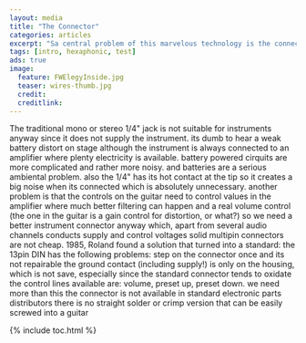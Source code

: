 ```yaml
---
layout: media
title: "The Connector"
categories: articles
excerpt: "Sa central problem of this marvelous technology is the connection between instrument and amplifier"
tags: [intro, hexaphonic, test]
ads: true
image:
  feature: FWElegyInside.jpg
  teaser: wires-thumb.jpg
  credit: 
  creditlink: 
---
```


The traditional mono or stereo 1/4" jack is not suitable for instruments anyway since it does not supply the instrument. its dumb to hear a weak battery distort on stage although the instrument is always connected to an amplifier where plenty electricity is available. battery powered cirquits are more complicated and rather more noisy. and batteries are a serious ambiental problem.
also the 1/4" has its hot contact at the tip so it creates a big noise when its connected which is absolutely unnecessary.
another problem is that the controls on the guitar need to control values in the amplifier where much better filtering can happen and a real volume control (the one in the guitar is a gain control for distortion, or what?)
so we need a better instrument connector anyway which, apart from several audio channels conducts supply and control voltages
solid multipin connectors are not cheap. 1985, Roland found a solution that turned into a standard:
the 13pin DIN has the following problems:
step on the connector once and its not repairable
the ground contact (including supply!) is only on the housing, which is not save, especially since the standard connector tends to oxidate
the control lines available are: volume, preset up, preset down. we need more than this
the connector is not available in standard electronic parts distributors
there is no straight solder or crimp version that can be easily screwed into a guitar

{% include toc.html %}

